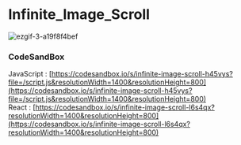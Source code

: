 # Infinite_Image_Scroll

![ezgif-3-a19f8f4bef](https://github.com/MontaKr/Functions/assets/115155803/e205a39f-1989-415d-9d56-7fd1f4e53bc4)

### CodeSandBox
JavaScript : [https://codesandbox.io/s/infinite-image-scroll-h45vys?file=/script.js&resolutionWidth=1400&resolutionHeight=800](https://codesandbox.io/s/infinite-image-scroll-h45vys?file=/script.js&resolutionWidth=1400&resolutionHeight=800) \
React : [https://codesandbox.io/s/infinite-image-scroll-l6s4qx?resolutionWidth=1400&resolutionHeight=800](https://codesandbox.io/s/infinite-image-scroll-l6s4qx?resolutionWidth=1400&resolutionHeight=800)
